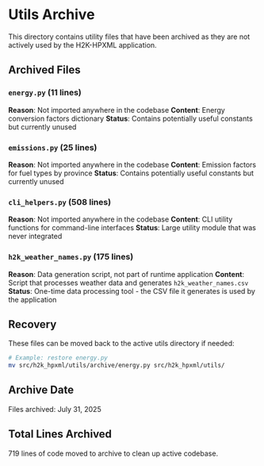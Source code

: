 # Utils Archive

This directory contains utility files that have been archived as they are not actively used by the H2K-HPXML application.

## Archived Files

### `energy.py` (11 lines)
**Reason**: Not imported anywhere in the codebase
**Content**: Energy conversion factors dictionary
**Status**: Contains potentially useful constants but currently unused

### `emissions.py` (25 lines)
**Reason**: Not imported anywhere in the codebase
**Content**: Emission factors for fuel types by province
**Status**: Contains potentially useful constants but currently unused

### `cli_helpers.py` (508 lines)
**Reason**: Not imported anywhere in the codebase
**Content**: CLI utility functions for command-line interfaces
**Status**: Large utility module that was never integrated

### `h2k_weather_names.py` (175 lines)
**Reason**: Data generation script, not part of runtime application
**Content**: Script that processes weather data and generates `h2k_weather_names.csv`
**Status**: One-time data processing tool - the CSV file it generates is used by the application

## Recovery

These files can be moved back to the active utils directory if needed:

```bash
# Example: restore energy.py
mv src/h2k_hpxml/utils/archive/energy.py src/h2k_hpxml/utils/
```

## Archive Date
Files archived: July 31, 2025

## Total Lines Archived
719 lines of code moved to archive to clean up active codebase.
